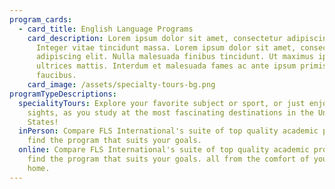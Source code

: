 ```yaml
---
program_cards:
  - card_title: English Language Programs
    card_description: Lorem ipsum dolor sit amet, consectetur adipiscing elit.
      Integer vitae tincidunt massa. Lorem ipsum dolor sit amet, consectetur
      adipiscing elit. Nulla malesuada finibus tincidunt. Ut maximus ipsum non
      ultrices mattis. Interdum et malesuada fames ac ante ipsum primis in
      faucibus.
    card_image: /assets/specialty-tours-bg.png
programTypeDescriptions:
  specialityTours: Explore your favorite subject or sport, or just enjoy the
    sights, as you study at the most fascinating destinations in the United
    States!
  inPerson: Compare FLS International's suite of top quality academic programs to
    find the program that suits your goals.
  online: Compare FLS International's suite of top quality academic programs to
    find the program that suits your goals. all from the comfort of your own
    home.
---
```

